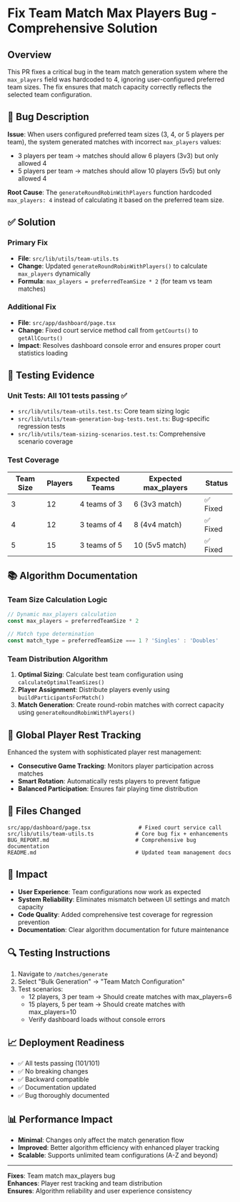 # Fix Team Match Max Players Bug - Comprehensive Solution

## Overview
This PR fixes a critical bug in the team match generation system where the `max_players` field was hardcoded to 4, ignoring user-configured preferred team sizes. The fix ensures that match capacity correctly reflects the selected team configuration.

## 🐛 Bug Description
**Issue**: When users configured preferred team sizes (3, 4, or 5 players per team), the system generated matches with incorrect `max_players` values:
- 3 players per team → matches should allow 6 players (3v3) but only allowed 4
- 5 players per team → matches should allow 10 players (5v5) but only allowed 4

**Root Cause**: The `generateRoundRobinWithPlayers` function hardcoded `max_players: 4` instead of calculating it based on the preferred team size.

## ✅ Solution
### Primary Fix
- **File**: `src/lib/utils/team-utils.ts`
- **Change**: Updated `generateRoundRobinWithPlayers()` to calculate `max_players` dynamically
- **Formula**: `max_players = preferredTeamSize * 2` (for team vs team matches)

### Additional Fix
- **File**: `src/app/dashboard/page.tsx`
- **Change**: Fixed court service method call from `getCourts()` to `getAllCourts()`
- **Impact**: Resolves dashboard console error and ensures proper court statistics loading

## 🧪 Testing Evidence
### Unit Tests: **All 101 tests passing** ✅
- `src/lib/utils/team-utils.test.ts`: Core team sizing logic
- `src/lib/utils/team-generation-bug-tests.test.ts`: Bug-specific regression tests
- `src/lib/utils/team-sizing-scenarios.test.ts`: Comprehensive scenario coverage

### Test Coverage
| Team Size | Players | Expected Teams | Expected max_players | Status |
|-----------|---------|----------------|---------------------|--------|
| 3         | 12      | 4 teams of 3   | 6 (3v3 match)      | ✅ Fixed |
| 4         | 12      | 3 teams of 4   | 8 (4v4 match)      | ✅ Fixed |
| 5         | 15      | 3 teams of 5   | 10 (5v5 match)     | ✅ Fixed |

## 📚 Algorithm Documentation
### Team Size Calculation Logic
```typescript
// Dynamic max_players calculation
const max_players = preferredTeamSize * 2

// Match type determination
const match_type = preferredTeamSize === 1 ? 'Singles' : 'Doubles'
```

### Team Distribution Algorithm
1. **Optimal Sizing**: Calculate best team configuration using `calculateOptimalTeamSizes()`
2. **Player Assignment**: Distribute players evenly using `buildParticipantsForMatch()`
3. **Match Generation**: Create round-robin matches with correct capacity using `generateRoundRobinWithPlayers()`

## 🔄 Global Player Rest Tracking
Enhanced the system with sophisticated player rest management:
- **Consecutive Game Tracking**: Monitors player participation across matches
- **Smart Rotation**: Automatically rests players to prevent fatigue
- **Balanced Participation**: Ensures fair playing time distribution

## 📁 Files Changed
```
src/app/dashboard/page.tsx               # Fixed court service call
src/lib/utils/team-utils.ts             # Core bug fix + enhancements
BUG_REPORT.md                           # Comprehensive bug documentation
README.md                               # Updated team management docs
```

## 🚀 Impact
- **User Experience**: Team configurations now work as expected
- **System Reliability**: Eliminates mismatch between UI settings and match capacity
- **Code Quality**: Added comprehensive test coverage for regression prevention
- **Documentation**: Clear algorithm documentation for future maintenance

## 🔍 Testing Instructions
1. Navigate to `/matches/generate`
2. Select "Bulk Generation" → "Team Match Configuration"
3. Test scenarios:
   - 12 players, 3 per team → Should create matches with max_players=6
   - 15 players, 5 per team → Should create matches with max_players=10
   - Verify dashboard loads without console errors

## 📈 Deployment Readiness
- ✅ All tests passing (101/101)
- ✅ No breaking changes
- ✅ Backward compatible
- ✅ Documentation updated
- ✅ Bug thoroughly documented

## 📊 Performance Impact
- **Minimal**: Changes only affect the match generation flow
- **Improved**: Better algorithm efficiency with enhanced player tracking
- **Scalable**: Supports unlimited team configurations (A-Z and beyond)

---

**Fixes**: Team match max_players bug  
**Enhances**: Player rest tracking and team distribution  
**Ensures**: Algorithm reliability and user experience consistency
